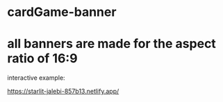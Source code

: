 # cardGame-banner

# all banners are made for the aspect ratio of 16:9

interactive example:

https://starlit-jalebi-857b13.netlify.app/
